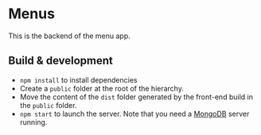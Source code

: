 # Menus

This is the backend of the menu app. 

## Build & development

- `npm install` to install dependencies 
- Create a `public` folder at the root of the hierarchy.
- Move the content of the `dist` folder generated by the front-end build in the `public` folder.
- `npm start` to launch the server. Note that you need a [MongoDB](https://www.mongodb.com/) server running.
